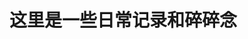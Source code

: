 <!--
 * @Desc: 
 * @Author: 曾茹菁
 * @Date: 2022-08-02 15:38:21
 * @LastEditors: 曾茹菁
 * @LastEditTime: 2022-08-05 17:30:54
-->
# 这里是一些日常记录和碎碎念
<script setup lang="ts">
import dailySidebar from "./sidebar.ts"
</script>
<nav-ul :list="dailySidebar"></nav-ul>